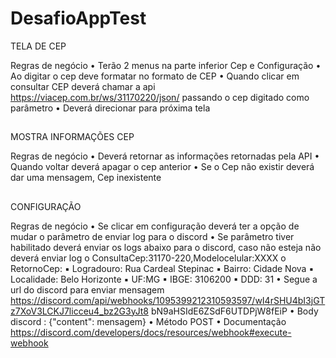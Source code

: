 # DesafioAppTest

TELA DE CEP

Regras de negócio
• Terão 2 menus na parte inferior Cep e Configuração
• Ao digitar o cep deve formatar no formato de CEP
• Quando clicar em consultar CEP deverá chamar a api https://viacep.com.br/ws/31170220/json/ passando o
cep digitado como parâmetro
• Deverá direcionar para próxima tela
##
MOSTRA INFORMAÇÕES CEP

Regras de negócio
• Deverá retornar as informações retornadas pela API
• Quando voltar deverá apagar o cep anterior
• Se o Cep não existir deverá dar uma mensagem, Cep inexistente
##
CONFIGURAÇÃO

Regras de negócio
• Se clicar em configuração deverá ter a opção de mudar o parâmetro de enviar log para o discord
• Se parâmetro tiver habilitado deverá enviar os logs abaixo para o discord, caso não esteja não deverá enviar
log
o ConsultaCep:31170-220,Modelocelular:XXXX o RetornoCep:
▪ Logradouro: Rua Cardeal Stepinac ▪ Bairro: Cidade Nova
▪ Localidade: Belo Horizonte
▪ UF:MG
▪ IBGE: 3106200
▪ DDD: 31
• Segue a url do discord para enviar mensagem
https://discord.com/api/webhooks/1095399212310593597/wI4rSHU4bI3jGTz7XoV3LCKJ7licceu4_bz2G3yJt8
bN9aHSIdE6ZSdF6UTDPjW8fEiP
• Body discord : {"content": mensagem}
• Método POST
• Documentação https://discord.com/developers/docs/resources/webhook#execute-webhook
##


